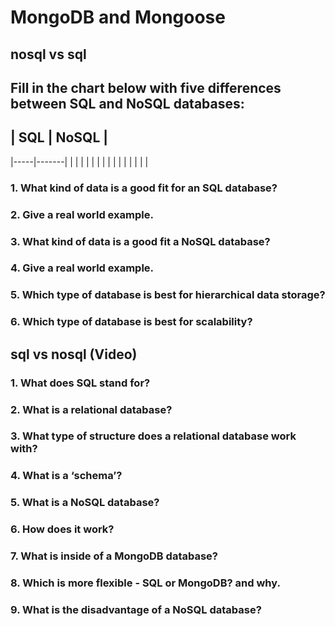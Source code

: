 # MongoDB and Mongoose

## nosql vs sql

## Fill in the chart below with five differences between SQL and NoSQL databases:

## | SQL | NoSQL |
   |-----|-------|
   |     |       |
   |     |       |
   |     |       |
   |     |       |
   |     |       |
 	 
 	 
 	 
### 1. What kind of data is a good fit for an SQL database?


### 2. Give a real world example.


### 3. What kind of data is a good fit a NoSQL database?


### 4. Give a real world example.


### 5. Which type of database is best for hierarchical data storage?


### 6. Which type of database is best for scalability?



## sql vs nosql (Video)

### 1. What does SQL stand for?


### 2. What is a relational database?


### 3. What type of structure does a relational database work with?


### 4. What is a ‘schema’?


### 5. What is a NoSQL database?


### 6. How does it work?


### 7. What is inside of a MongoDB database?


### 8. Which is more flexible - SQL or MongoDB? and why.


### 9. What is the disadvantage of a NoSQL database?
